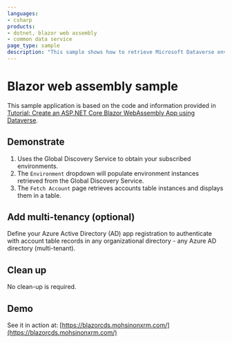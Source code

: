 ```yaml
---
languages:
- csharp
products:
- dotnet, blazor web assembly
- common data service
page_type: sample
description: "This sample shows how to retrieve Microsoft Dataverse environment instances using the Global Discovery Service, and then retrieves business account information using the Web API in Dataverse."
---
```

# Blazor web assembly sample

This sample application is based on the code and information provided in [Tutorial: Create an ASP.NET Core Blazor WebAssembly App using Dataverse](https://docs.microsoft.com/en-us/powerapps/developer/common-data-service/walkthrough-blazor-webassembly-single-tenant).

## Demonstrate

1. Uses the Global Discovery Service to obtain your subscribed environments.
1. The `Environment` dropdown will populate environment instances retrieved from the Global Discovery Service.
1. The `Fetch Account` page retrieves accounts table instances and displays them in a table.

## Add multi-tenancy (optional)

Define your Azure Active Directory (AD) app registration to authenticate with account table records in any organizational directory - any Azure AD directory (multi-tenant).

## Clean up

No clean-up is required.

## Demo

See it in action at:
[https://blazorcds.mohsinonxrm.com/](https://blazorcds.mohsinonxrm.com/)